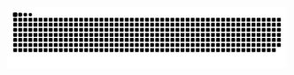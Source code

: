 <!---
Dardrich/Dardrich is a ✨ special ✨ repository because its `README.md` (this file) appears on your GitHub profile.
You can click the Preview link to take a look at your changes.
--->
![Snake animation](https://raw.githubusercontent.com/Platane/snk/output/github-contribution-grid-snake.svg)
